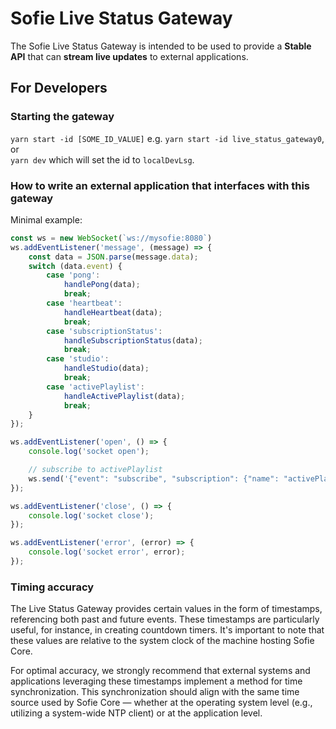 # Sofie Live Status Gateway

The Sofie Live Status Gateway is intended to be used to provide a **Stable API** that can **stream live updates** to external applications.
## For Developers
### Starting the gateway
`yarn start -id [SOME_ID_VALUE]` e.g. `yarn start -id live_status_gateway0`, \
or \
`yarn dev` which will set the id to `localDevLsg`.

### How to write an external application that interfaces with this gateway

Minimal example:

```js
const ws = new WebSocket(`ws://mysofie:8080`)
ws.addEventListener('message', (message) => {
    const data = JSON.parse(message.data);
    switch (data.event) {
        case 'pong':
            handlePong(data);
            break;
        case 'heartbeat':
            handleHeartbeat(data);
            break;
        case 'subscriptionStatus':
            handleSubscriptionStatus(data);
            break;
        case 'studio':
            handleStudio(data);
            break;
        case 'activePlaylist':
            handleActivePlaylist(data);
            break;
    }
});

ws.addEventListener('open', () => {
    console.log('socket open');

	// subscribe to activePlaylist
	ws.send('{"event": "subscribe", "subscription": {"name": "activePlaylist" }, "reqid": 1}');
});

ws.addEventListener('close', () => {
    console.log('socket close');
});

ws.addEventListener('error', (error) => {
    console.log('socket error', error);
});
```

### Timing accuracy

The Live Status Gateway provides certain values in the form of timestamps, referencing both past and future events. These timestamps are particularly useful, for instance, in creating countdown timers. It's important to note that these values are relative to the system clock of the machine hosting Sofie Core.

For optimal accuracy, we strongly recommend that external systems and applications leveraging these timestamps implement a method for time synchronization. This synchronization should align with the same time source used by Sofie Core — whether at the operating system level (e.g., utilizing a system-wide NTP client) or at the application level.
